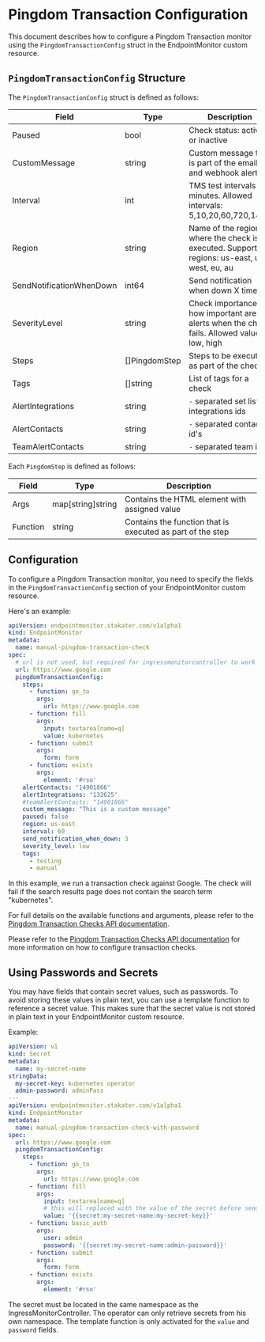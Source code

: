 # Pingdom Transaction Configuration

This document describes how to configure a Pingdom Transaction monitor using the `PingdomTransactionConfig` struct in the EndpointMonitor custom resource.

## `PingdomTransactionConfig` Structure

The `PingdomTransactionConfig` struct is defined as follows:

| Field | Type | Description |
|-------|------|-------------|
| Paused | bool | Check status: active or inactive |
| CustomMessage | string | Custom message that is part of the email and webhook alerts |
| Interval | int | TMS test intervals in minutes. Allowed intervals: 5,10,20,60,720,1440 |
| Region | string | Name of the region where the check is executed. Supported regions: us-east, us-west, eu, au |
| SendNotificationWhenDown | int64 | Send notification when down X times |
| SeverityLevel | string | Check importance- how important are the alerts when the check fails. Allowed values: low, high |
| Steps | []PingdomStep | Steps to be executed as part of the check |
| Tags | []string | List of tags for a check |
| AlertIntegrations | string | `-` separated set list of integrations ids |
| AlertContacts | string | `-` separated contact id's |
| TeamAlertContacts | string | `-` separated team id's |

Each `PingdomStep` is defined as follows:

| Field | Type | Description |
|-------|------|-------------|
| Args | map[string]string | Contains the HTML element with assigned value |
| Function | string | Contains the function that is executed as part of the step |

## Configuration

To configure a Pingdom Transaction monitor, you need to specify the fields in the `PingdomTransactionConfig` section of your EndpointMonitor custom resource.

Here's an example:

```yaml
apiVersion: endpointmonitor.stakater.com/v1alpha1
kind: EndpointMonitor
metadata:
  name: manual-pingdom-transaction-check
spec:
  # url is not used, but required for ingressmonitorcontroller to work
  url: https://www.google.com
  pingdomTransactionConfig:
    steps:
      - function: go_to
        args:
          url: https://www.google.com
      - function: fill
        args:
          input: textarea[name=q]
          value: kubernetes
      - function: submit
        args:
          form: form
      - function: exists
        args:
          element: '#rso'
    alertContacts: "14901866"
    alertIntegrations: "132625"
    #teamAlertContacts: "14901866"
    custom_message: "This is a custom message"
    paused: false
    region: us-east
    interval: 60
    send_notification_when_down: 3
    severity_level: low
    tags:
      - testing
      - manual
```

In this example, we run a transaction check against Google. The check will fail if the search results page does not contain the search term "kubernetes".

For full details on the available functions and arguments, please refer to the [Pingdom Transaction Checks API documentation](https://docs.pingdom.com/api/#section/TMS-Steps-Vocabulary/Script-transaction-checks).

Please refer to the [Pingdom Transaction Checks API documentation](https://docs.pingdom.com/api/#operation/getAllCheckss) for more information on how to configure transaction checks.

## Using Passwords and Secrets

You may have fields that contain secret values, such as passwords. To avoid storing these values in plain text, you can use a template function to reference a secret value. This makes sure that the secret value is not stored in plain text in your EndpointMonitor custom resource.

Example:

```yaml
apiVersion: v1
kind: Secret
metadata:
  name: my-secret-name
stringData:
  my-secret-key: kubernetes operator
  admin-password: adminPass
---
apiVersion: endpointmonitor.stakater.com/v1alpha1
kind: EndpointMonitor
metadata:
  name: manual-pingdom-transaction-check-with-password
spec:
  url: https://www.google.com
  pingdomTransactionConfig:
    steps:
      - function: go_to
        args:
          url: https://www.google.com
      - function: fill
        args:
          input: textarea[name=q]
          # this will replaced with the value of the secret before sending the request to pingdom
          value: '{{secret:my-secret-name:my-secret-key}}'
      - function: basic_auth
        args:
          user: admin
          password: '{{secret:my-secret-name:admin-password}}'
      - function: submit
        args:
          form: form
      - function: exists
        args:
          element: '#rso'
```

The secret must be located in the same namespace as the IngressMonitorController. The operator can only retrieve secrets from his own namespace. The template function is only activated for the `value` and `password` fields.
